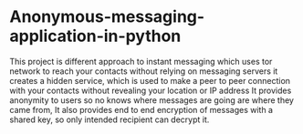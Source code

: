 # Anonymous-messaging-application-in-python
This project is different approach to instant messaging which uses tor network to reach your contacts without relying on messaging servers it creates a hidden service, which is used to make a peer to peer connection with your contacts without revealing your location or IP address It provides anonymity to users so no knows where messages are going are where they came from, It also provides end to end encryption of messages with a shared key, so only intended recipient can decrypt it.
